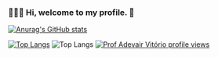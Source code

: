 ### 👨🏻‍💻 Hi, welcome to my profile. 👋
[![Anurag's GitHub stats](https://github-readme-stats.vercel.app/api?username=profadevairvitorio&show=reviews,discussions_started,discussions_answered&show_icons=true&theme=radical)](https://github.com/profadevairvitorio)

[![Top Langs](https://github-readme-stats.vercel.app/api/top-langs/?username=profadevairvitorio&layout=donut)](https://github.com/profadevairvitorio)
![Top Langs](https://github-readme-stats.vercel.app/api/top-langs/?username=profadevairvitorio&hide_progress=true)
[![Prof Adevair Vitório profile views](https://u8views.com/api/v1/github/profiles/121971339/views/day-week-month-total-count.svg)](https://u8views.com/github/profadevairvitorio)

<!--
**profadevairvitorio/profadevairvitorio** is a ✨ _special_ ✨ repository because its `README.md` (this file) appears on your GitHub profile.

Here are some ideas to get you started:

- 🔭 I’m currently working on ...
- 🌱 I’m currently learning ...
- 👯 I’m looking to collaborate on ...
- 🤔 I’m looking for help with ...
- 💬 Ask me about ...
- 📫 How to reach me: ...
- 😄 Pronouns: ...
- ⚡ Fun fact: ...
-->
